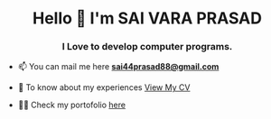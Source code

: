 
<h1 align="center"> Hello 👋 I'm SAI VARA PRASAD </h1>
<h3 align="center"> I Love to develop computer programs. </h3>


- 📫 You can mail me here **sai44prasad88@gmail.com**
  
- 📄 To know about my experiences [View My CV](https://drive.google.com/file/d/14dyFRuo7WURXJ_vLRTiXuou5N0kBZsxa/view?usp=share_link)

- 👨‍💻 Check my portofolio [here](https://dsp-portfolio.netlify.app/)

